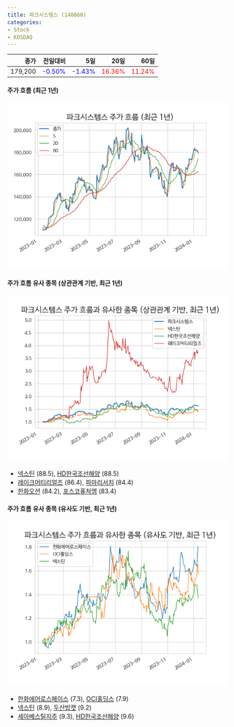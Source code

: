 ```yaml
---
title: 파크시스템스 (140860)
categories:
- Stock
- KOSDAQ
---
```


|종가|전일대비|5일|20일|60일|
|---:|-------:|--:|---:|---:|
|179,200|<span style="color: blue">-0.50%</span>|<span style="color: blue">-1.43%</span>|<span style="color: red">16.36%</span>|<span style="color: red">11.24%</span>|

<!-- more -->

#### 주가 흐름 (최근 1년)
![140860](/assets/images/stock/140860.png)


#### 주가 흐름 유사 종목 (상관관계 기반, 최근 1년)
![140860](/assets/images/stock/140860_corr.png)
- [넥스틴](/348210/) (88.5), [HD한국조선해양](/009540/) (88.5)
- [레이크머티리얼즈](/281740/) (86.4), [파마리서치](/214450/) (84.4)
- [한화오션](/042660/) (84.2), [포스코퓨처엠](/003670/) (83.4)


#### 주가 흐름 유사 종목 (유사도 기반, 최근 1년)
![140860](/assets/images/stock/140860_sim.png)
- [한화에어로스페이스](/012450/) (7.3), [OCI홀딩스](/010060/) (7.9)
- [넥스틴](/348210/) (8.9), [두산밥캣](/241560/) (9.2)
- [세아베스틸지주](/001430/) (9.3), [HD한국조선해양](/009540/) (9.6)